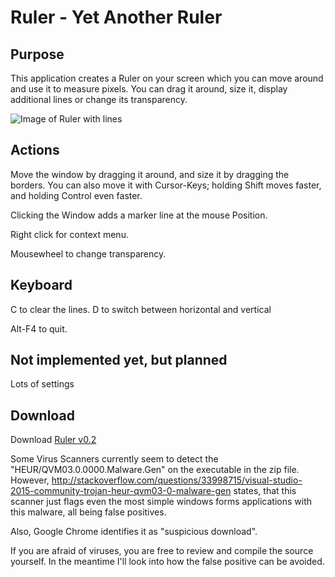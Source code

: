 # Ruler - Yet Another Ruler

## Purpose

This application creates a Ruler on your screen which you can move around and use it to measure pixels. You can drag it around, size it, display additional lines or change its transparency.

![Image of Ruler with lines](https://praschl.github.io/Ruler/withLines.png)

## Actions

Move the window by dragging it around, and size it by dragging the borders.
You can also move it with Cursor-Keys; holding Shift moves faster, and holding Control even faster.

Clicking the Window adds a marker line at the mouse Position.

Right click for context menu.

Mousewheel to change transparency.

## Keyboard

C to clear the lines.
D to switch between horizontal and vertical

Alt-F4 to quit.

## Not implemented yet, but planned

Lots of settings

## Download

Download [Ruler v0.2](https://praschl.github.com/Ruler/Ruler.zip)

Some Virus Scanners currently seem to detect the "HEUR/QVM03.0.0000.Malware.Gen" on the executable in the zip file. However, http://stackoverflow.com/questions/33998715/visual-studio-2015-community-trojan-heur-qvm03-0-malware-gen states, that this scanner just flags even the most simple windows forms applications with this malware, all being false positives.

Also, Google Chrome identifies it as "suspicious download".

If you are afraid of viruses, you are free to review and compile the source yourself. In the meantime I'll look into how the false positive can be avoided.
